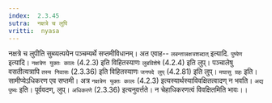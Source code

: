 ```yaml
---
index:  2.3.45
sutra:  नक्षत्रे च लुपि
vritti:  nyasa
---
```


नक्षत्रे च लुपीति सुब्व्यत्ययेन पञ्चम्यर्थे सप्तमीविधानम्। अत एवाह-- `लबन्तान्नक्षत्रशब्दात्` इत्यादि. `पुष्येण` इत्यादि। `नक्षत्रेण युक्तः कालः` (4.2.3) इति विहितस्याणः `लुबविशेषे` (4.2.4) इति लुप्। पञ्चालेषु वसतीत्यत्रापि `तस्य निवासः` (2.3.36) इति विहितस्याणः `जनपदे लुप्` (4.2.81) इति लुप्।
`मघासु ग्रहः` इति। सामीप्येऽधिकरण एव सप्तमी। अत्र `नक्षत्रेण युक्तः कालः` (4.2.3) इत्यस्यार्थस्याविवक्षितत्वादण् न भवति। `अद्य पुष्यः` इति। पूर्ववदण्, लुप्। `अधिकरणे` (2.3.36) इत्यनुवर्त्तते। न चेहाधिकरणत्वं विवक्षितमिति भावः।।


